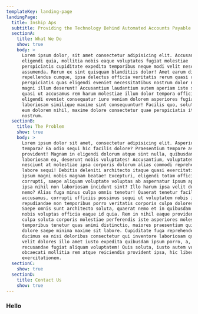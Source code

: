 ```yaml
---
templateKey: landing-page
landingPage:
  title: Inship Aps
  subtitle: Providing the Technology Behind Automated Accounts Payable Processes
  sectionA:
    title: What We Do
    show: true
    body: >
      Lorem ipsum dolor, sit amet consectetur adipisicing elit. Accusantium,
      eligendi quia, mollitia nobis eaque voluptates fugiat molestiae
      perspiciatis cupiditate expedita temporibus neque modi velit nesciunt
      assumenda. Rerum ex sint quisquam blanditiis dolor! Amet earum dicta nemo
      repellendus cumque, ipsa delectus officia veritatis rerum quasi rem
      perspiciatis quas eligendi eveniet necessitatibus nostrum dolor nihil
      magni illum deserunt! Accusantium laudantium autem aperiam iste sequi
      quasi ut accusamus rem harum molestiae illum dolor tempora officiis,
      eligendi eveniet consequatur iure veniam dolorem asperiores fugiat. Aut
      laboriosam similique maxime sint consequuntur! Facilis quo, soluta laborum
      eum dolorem nihil, maxime dolore consectetur quae perspiciatis itaque
      nostrum.
  sectionB:
    title: The Problem
    show: true
    body: >
      Lorem ipsum dolor sit amet, consectetur adipisicing elit. Asperiores, eos
      tempora? Ea odio sequi hic facilis dolore? Praesentium tempore assumenda
      provident! Magnam in eligendi dolorum atque sint nulla, quibusdam sit
      laboriosam ea, deserunt nobis voluptates! Accusantium, voluptatem suscipit
      nesciunt at molestiae ipsa corporis dolorum alias commodi reprehenderit
      labore sequi! Debitis deleniti architecto itaque quasi exercitationem
      ipsum magni nobis magnam beatae! Excepturi, eligendi totam officiis
      corrupti, saepe aliquam voluptate voluptas ab aspernatur ipsum aperiam
      ipsa nihil non laboriosam incidunt sint? Illo harum ipsa velit ducimus
      nemo? Alias fuga minus culpa omnis tenetur! Quaerat tenetur facilis cumque
      accusamus, corrupti officiis possimus sequi ut voluptatem nobis iure
      repudiandae non temporibus porro veritatis corporis culpa dolores amet.
      Saepe omnis sunt architecto soluta, quaerat nemo et in quibusdam! Rerum
      nobis voluptas officia eaque id quia. Rem in nihil eaque provident sunt
      culpa soluta corporis molestiae perferendis iste asperiores molestias
      temporibus tenetur quas animi distinctio, maiores praesentium quia vero,
      dolore saepe minima maxime sit labore. Cupiditate fuga reprehenderit
      ducimus ea nisi doloribus consectetur qui inventore laboriosam quaerat
      velit dolores illo amet iusto expedita quibusdam ipsum porro, a,
      recusandae fugiat aliquam voluptatem! Quis soluta, iusto autem voluptate
      obcaecati mollitia rem atque reiciendis provident ipsa, hic libero
      exercitationem.
  sectionC:
    show: true
  sectionD:
    title: Contact Us
    show: true
---
```

### Hello